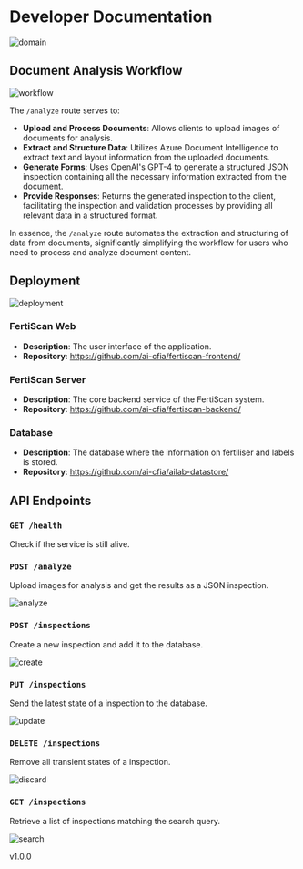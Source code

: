 # Developer Documentation

![domain](../out/domain_model/Model%20Diagram.png)

## Document Analysis Workflow

![workflow](../out/workflow_dss/FertiScan%20Sequence%20Diagram.png)

The `/analyze` route serves to:

- **Upload and Process Documents**: Allows clients to upload
 images of documents for analysis.
- **Extract and Structure Data**: Utilizes Azure Document Intelligence to
 extract text and layout information from the uploaded documents.
- **Generate Forms**: Uses OpenAI's GPT-4 to generate a structured JSON
 inspection containing all the necessary information extracted from the document.
- **Provide Responses**: Returns the generated inspection to the client,
 facilitating the inspection and validation processes
 by providing all relevant data in a structured format.

In essence, the `/analyze` route automates the
 extraction and structuring of data from documents, significantly
 simplifying the workflow for
 users who need to process and analyze document content.

## Deployment

![deployment](../out/deployment/Deployment.png)

### FertiScan Web

- **Description**: The user interface of the application.
- **Repository**: <https://github.com/ai-cfia/fertiscan-frontend/>

### FertiScan Server

- **Description**: The core backend service of the FertiScan system.
- **Repository**: <https://github.com/ai-cfia/fertiscan-backend/>

### Database

- **Description**: The database where the
 information on fertiliser and labels is stored.
- **Repository**: <https://github.com/ai-cfia/ailab-datastore/>

## API Endpoints

### `GET /health`

Check if the service is still alive.

### `POST /analyze`

Upload images for analysis and get the results as a JSON inspection.

![analyze](../out/analyze_dss/Analyze%20DSS.png)

### `POST /inspections`

Create a new inspection and add it to the database.

![create](../out/create_inspection_dss/FertiScan%20Sequence%20Diagram.png)

### `PUT /inspections`

Send the latest state of a inspection to the database.

![update](../out/update_inspection_dss/FertiScan%20Sequence%20Diagram.png)

### `DELETE /inspections`

Remove all transient states of a inspection.

![discard](../out/discard_inspection_dss/FertiScan%20Sequence%20Diagram.png)

### `GET /inspections`

Retrieve a list of inspections matching the search query.

![search](../out/search_inspections_dss/FertiScan%20Sequence%20Diagram.png)

v1.0.0
